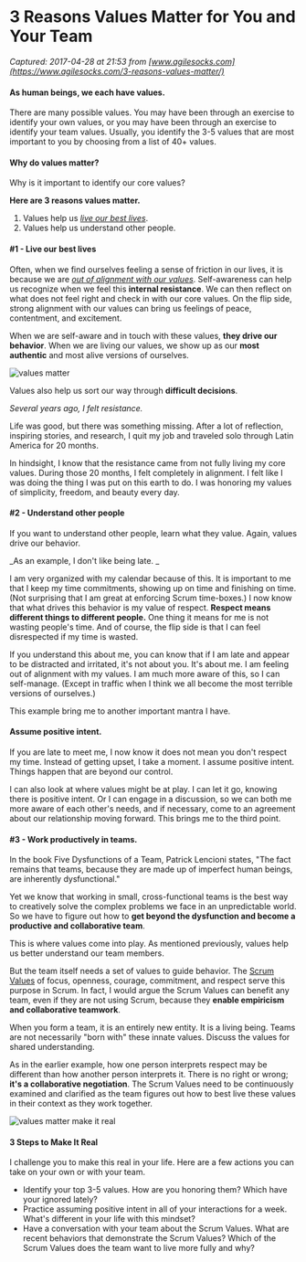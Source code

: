 # 3 Reasons Values Matter for You and Your Team

_Captured: 2017-04-28 at 21:53 from [www.agilesocks.com](https://www.agilesocks.com/3-reasons-values-matter/)_

#### As human beings, we each have values.

There are many possible values. You may have been through an exercise to identify your own values, or you may have been through an exercise to identify your team values. Usually, you identify the 3-5 values that are most important to you by choosing from a list of 40+ values.

#### Why do values matter?

Why is it important to identify our core values?

**Here are 3 reasons values matter.**

  1. Values help us _[live our best lives](https://www.agilesocks.com/6-steps-design-integrated-life-you-love/)_.
  2. Values help us understand other people.

#### #1 - Live our best lives

Often, when we find ourselves feeling a sense of friction in our lives, it is because we are _[out of alignment with our values](https://www.agilesocks.com/6-steps-design-integrated-life-you-love/)_. Self-awareness can help us recognize when we feel this **internal resistance**. We can then reflect on what does not feel right and check in with our core values. On the flip side, strong alignment with our values can bring us feelings of peace, contentment, and excitement.

When we are self-aware and in touch with these values, **they drive our behavior**. When we are living our values, we show up as our **most authentic** and most alive versions of ourselves.

![values matter](https://www.agilesocks.com/wp-content/uploads/2017/03/man-1207675_1280-1024x1019.png)

Values also help us sort our way through **difficult decisions**.

_Several years ago, I felt resistance._

Life was good, but there was something missing. After a lot of reflection, inspiring stories, and research, I quit my job and traveled solo through Latin America for 20 months.

In hindsight, I know that the resistance came from not fully living my core values. During those 20 months, I felt completely in alignment. I felt like I was doing the thing I was put on this earth to do. I was honoring my values of simplicity, freedom, and beauty every day.

#### #2 - Understand other people

If you want to understand other people, learn what they value. Again, values drive our behavior.

_As an example, I don't like being late. _

I am very organized with my calendar because of this. It is important to me that I keep my time commitments, showing up on time and finishing on time. (Not surprising that I am great at enforcing Scrum time-boxes.) I now know that what drives this behavior is my value of respect. **Respect means different things to different people.** One thing it means for me is not wasting people's time. And of course, the flip side is that I can feel disrespected if my time is wasted.

If you understand this about me, you can know that if I am late and appear to be distracted and irritated, it's not about you. It's about me. I am feeling out of alignment with my values. I am much more aware of this, so I can self-manage. (Except in traffic when I think we all become the most terrible versions of ourselves.)

This example bring me to another important mantra I have.

#### Assume positive intent.

If you are late to meet me, I now know it does not mean you don't respect my time. Instead of getting upset, I take a moment. I assume positive intent. Things happen that are beyond our control.

I can also look at where values might be at play. I can let it go, knowing there is positive intent. Or I can engage in a discussion, so we can both me more aware of each other's needs, and if necessary, come to an agreement about our relationship moving forward. This brings me to the third point.

#### #3 - Work productively in teams.

In the book Five Dysfunctions of a Team, Patrick Lencioni states, "The fact remains that teams, because they are made up of imperfect human beings, are inherently dysfunctional."

Yet we know that working in small, cross-functional teams is the best way to creatively solve the complex problems we face in an unpredictable world. So we have to figure out how to **get beyond the dysfunction and become a productive and collaborative team**.

This is where values come into play. As mentioned previously, values help us better understand our team members.

But the team itself needs a set of values to guide behavior. The [Scrum Values](https://www.agilesocks.com/living-scrum-values/) of focus, openness, courage, commitment, and respect serve this purpose in Scrum. In fact, I would argue the Scrum Values can benefit any team, even if they are not using Scrum, because they **enable empiricism and collaborative teamwork**.

When you form a team, it is an entirely new entity. It is a living being. Teams are not necessarily "born with" these innate values. Discuss the values for shared understanding.

As in the earlier example, how one person interprets respect may be different than how another person interprets it. There is no right or wrong; **it's a collaborative negotiation**. The Scrum Values need to be continuously examined and clarified as the team figures out how to best live these values in their context as they work together.

![values matter make it real](https://www.agilesocks.com/wp-content/uploads/2017/03/just-do-it-1432951_1280-1024x1024.png)

#### 3 Steps to Make It Real

I challenge you to make this real in your life. Here are a few actions you can take on your own or with your team.

  * Identify your top 3-5 values. How are you honoring them? Which have your ignored lately?
  * Practice assuming positive intent in all of your interactions for a week. What's different in your life with this mindset?
  * Have a conversation with your team about the Scrum Values. What are recent behaviors that demonstrate the Scrum Values? Which of the Scrum Values does the team want to live more fully and why?
